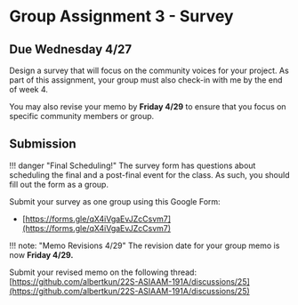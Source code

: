 # Group Assignment 3 - Survey

## Due Wednesday 4/27

Design a survey that will focus on the community voices for your project. As part of this assignment, your group must also check-in with me by the end of week 4.

You may also revise your memo by **Friday 4/29** to ensure that you focus on specific community members or group.

## Submission

!!! danger "Final Scheduling!"
    The survey form has questions about scheduling the final and a post-final event for the class. As such, you should fill out the form as a group.

Submit your survey as one group using this Google Form:

- [https://forms.gle/qX4iVgaEvJZcCsvm7](https://forms.gle/qX4iVgaEvJZcCsvm7)

!!! note: "Memo Revisions 4/29"
    The revision date for your group memo is now **Friday 4/29.**

Submit your revised memo on the following thread: [https://github.com/albertkun/22S-ASIAAM-191A/discussions/25](https://github.com/albertkun/22S-ASIAAM-191A/discussions/25)